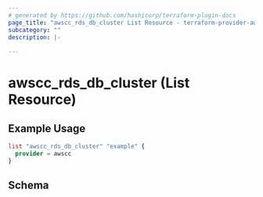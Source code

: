 ```yaml
---
# generated by https://github.com/hashicorp/terraform-plugin-docs
page_title: "awscc_rds_db_cluster List Resource - terraform-provider-awscc"
subcategory: ""
description: |-
  
---
```


# awscc_rds_db_cluster (List Resource)



## Example Usage

```terraform
list "awscc_rds_db_cluster" "example" {
  provider = awscc
}
```

<!-- schema generated by tfplugindocs -->
## Schema
